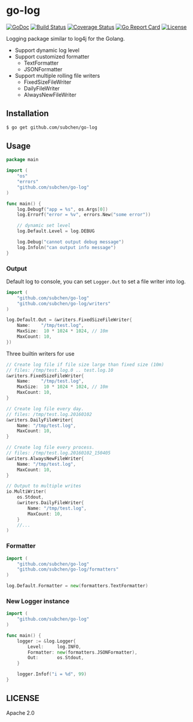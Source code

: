 go-log
================

[![GoDoc](https://godoc.org/github.com/subchen/go-log?status.svg)](https://godoc.org/github.com/subchen/go-log)
[![Build Status](https://travis-ci.org/subchen/go-log.svg?branch=master)](https://travis-ci.org/subchen/go-log)
[![Coverage Status](https://coveralls.io/repos/github/subchen/go-log/badge.svg?branch=master)](https://coveralls.io/github/subchen/go-log?branch=master)
[![Go Report Card](https://goreportcard.com/badge/github.com/subchen/go-log)](https://goreportcard.com/report/github.com/subchen/go-log)
[![License](http://img.shields.io/badge/License-Apache_2-red.svg?style=flat)](http://www.apache.org/licenses/LICENSE-2.0)

Logging package similar to log4j for the Golang.

- Support dynamic log level
- Support customized formatter
  - TextFormatter
  - JSONFormatter
- Support multiple rolling file writers
  - FixedSizeFileWriter
  - DailyFileWriter
  - AlwaysNewFileWriter

Installation
---------------

```bash
$ go get github.com/subchen/go-log
```

Usage
---------------

```go
package main

import (
	"os"
	"errors"
	"github.com/subchen/go-log"
)

func main() {
	log.Debugf("app = %s", os.Args[0])
	log.Errorf("error = %v", errors.New("some error"))

	// dynamic set level
	log.Default.Level = log.DEBUG

	log.Debug("cannot output debug message")
	log.Infoln("can output info message")
}
```

### Output

Default log to console, you can set `Logger.Out` to set a file writer into log.

```go
import (
	"github.com/subchen/go-log"
	"github.com/subchen/go-log/writers"
)

log.Default.Out = &writers.FixedSizeFileWriter{
	Name:	 "/tmp/test.log",
	MaxSize:  10 * 1024 * 1024, // 10m
	MaxCount: 10,
})
```

Three builtin writers for use

```go
// Create log file if file size large than fixed size (10m)
// files: /tmp/test.log.0 .. test.log.10
&writers.FixedSizeFileWriter{
	Name:	 "/tmp/test.log",
	MaxSize:  10 * 1024 * 1024, // 10m
	MaxCount: 10,
}

// Create log file every day.
// files: /tmp/test.log.20160102
&writers.DailyFileWriter{
	Name: "/tmp/test.log",
	MaxCount: 10,
}

// Create log file every process.
// files: /tmp/test.log.20160102_150405
&writers.AlwaysNewFileWriter{
	Name: "/tmp/test.log",
	MaxCount: 10,
}

// Output to multiple writes
io.MultiWriter(
	os.Stdout,
	&writers.DailyFileWriter{
		Name: "/tmp/test.log",
		MaxCount: 10,
	}
	//...
)
```

### Formatter

```go
import (
	"github.com/subchen/go-log"
	"github.com/subchen/go-log/formatters"
)

log.Default.Formatter = new(formatters.TextFormatter)
```


### New Logger instance

```go
import (
	"github.com/subchen/go-log"
)

func main() {
	logger := &log.Logger{
		Level:     log.INFO,
		Formatter: new(formatters.JSONFormatter),
		Out:       os.Stdout,
	}

	logger.Infof("i = %d", 99)
}
```

## LICENSE

Apache 2.0
